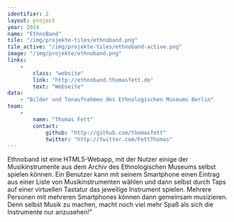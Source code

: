 ```yaml
---
identifier: 2
layout: project
year: 2014
name: "EthnoBand"
tile: "/img/projekte-tiles/ethnoband.png"
tile_active: "/img/projekte-tiles/ethnoband-active.png"
image: "/img/projekte/ethnoband.png"
links:
    -
        class: "website"
        link: "http://ethnoband.thomasfett.de"
        text: "Webseite"
data:
    - "Bilder und Tonaufnahmen des Ethnologischen Museums Berlin"
team:
    -
        name: "Thomas Fett"
        contact:
            github: "http://github.com/thomasfett"
            twitter: "http://twitter.com/FettThomas"
---
```

Ethnoband ist eine HTML5-Webapp, mit der Nutzer einige der Musikinstrumente aus dem Archiv des Ethnologischen Museums
selbst spielen können. Ein Benutzer kann mit seinem Smartphone einen Eintrag aus einer Liste von Musikinstrumenten
wählen und dann selbst durch Taps auf einer virtuellen Tastatur das jeweilige Instrument spielen. Mehrere Personen mit
mehreren Smartphones können dann gemeinsam musizieren. Denn selbst Musik zu machen, macht noch viel mehr Spaß als sich
die Instrumente nur anzusehen!"